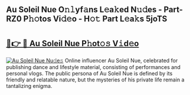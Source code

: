 ## Au Soleil Nue O𝚗𝚕yf𝚊ns L𝚎a𝚔ed N𝚞𝚍es - Part-RZ0 P𝚑𝚘tos Vi𝚍𝚎o - H𝚘𝚝 Part L𝚎a𝚔s 5joTS

# <h2><a href="http://kfdtkm.oniu.top/?m=Au+Soleil+Nue">🔗👉 🔴 Au Soleil Nue P𝚑ot𝚘𝚜 V𝚒d𝚎o</a></h2>

[![Au Soleil Nue Nu𝚍e𝚜](https://i.imgur.com/0qMVB7G.gif)](http://kfdtkm.oniu.top/?m=Au+Soleil+Nue)
Online influencer Au Soleil Nue, celebrated for publishing dance and lifestyle material, consisting of performances and personal vlogs. The public persona of Au Soleil Nue is defined by its friendly and relatable nature, but the mysteries of his private life remain a tantalizing enigma.  
